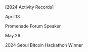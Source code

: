 [2024 Activity Records]

April.13

Promenade Forum
Speaker

May.26

2024 Seoul Bitcoin Hackathon
Winner
